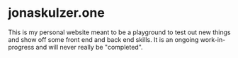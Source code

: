 # jonaskulzer.one

This is my personal website meant to be a playground to test out new things and show off some front end and back end skills. It is an ongoing work-in-progress and will never really be "completed". 
